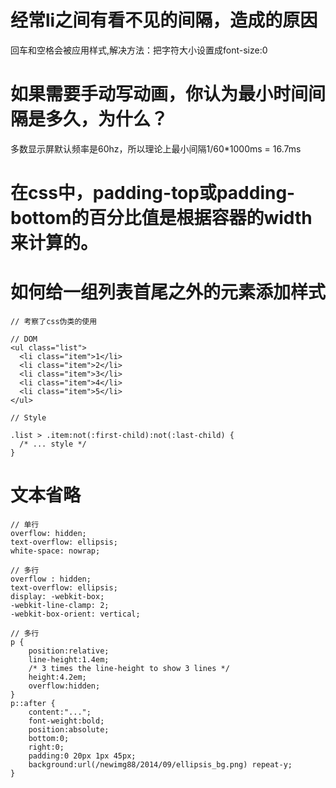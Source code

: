 
# 经常li之间有看不见的间隔，造成的原因
回车和空格会被应用样式,解决方法：把字符大小设置成font-size:0

# 

# 如果需要手动写动画，你认为最小时间间隔是多久，为什么？
多数显示屏默认频率是60hz，所以理论上最小间隔1/60*1000ms = 16.7ms



# 在css中，padding-top或padding-bottom的百分比值是根据容器的width来计算的。



# 如何给一组列表首尾之外的元素添加样式

```
// 考察了css伪类的使用

// DOM
<ul class="list">
  <li class="item">1</li>
  <li class="item">2</li>
  <li class="item">3</li>
  <li class="item">4</li>
  <li class="item">5</li>
</ul>

// Style

.list > .item:not(:first-child):not(:last-child) {
  /* ... style */
}
```

# 文本省略

```
// 单行
overflow: hidden;
text-overflow: ellipsis;
white-space: nowrap;
```

```
// 多行
overflow : hidden;
text-overflow: ellipsis;
display: -webkit-box;
-webkit-line-clamp: 2;
-webkit-box-orient: vertical;
```

```
// 多行
p {
    position:relative;
    line-height:1.4em;
    /* 3 times the line-height to show 3 lines */
    height:4.2em;
    overflow:hidden;
}
p::after {
    content:"...";
    font-weight:bold;
    position:absolute;
    bottom:0;
    right:0;
    padding:0 20px 1px 45px;
    background:url(/newimg88/2014/09/ellipsis_bg.png) repeat-y;
}
```

